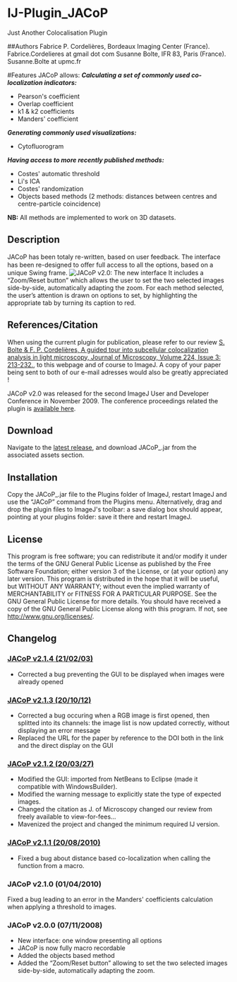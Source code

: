 # IJ-Plugin_JACoP
Just Another Colocalisation Plugin

##Authors
Fabrice P. Cordelières, Bordeaux Imaging Center (France). Fabrice.Cordelieres at gmail dot com
Susanne Bolte, IFR 83, Paris (France). Susanne.Bolte at upmc.fr

#Features
JACoP allows:
_**Calculating a set of commonly used co-localization indicators:**_
* Pearson's coefficient
* Overlap coefficient
* k1 & k2 coefficients
* Manders' coefficient

_**Generating commonly used visualizations:**_
* Cytofluorogram

_**Having access to more recently published methods:**_
* Costes' automatic threshold
* Li's ICA
* Costes' randomization
* Objects based methods (2 methods: distances between centres and centre-particle coincidence)

**NB:** All methods are implemented to work on 3D datasets.

## Description
JACoP has been totaly re-written, based on user feedback. The interface has been re-designed to oﬀer full access to all the options, based on a unique Swing frame.
![JACoP v2.0: The new interface](https://github.com/fabricecordelieres/IJ-Plugin_JACoP/blob/master/Docs/jacop_interface.jpg)
It includes a “Zoom/Reset button” which allows the user to set the two selected images side-by-side, automatically adapting the zoom. For each method selected, the user’s attention is drawn on options to set, by highlighting the appropriate tab by turning its caption to red.

## References/Citation
When using the current plugin for publication, please refer to our review [S. Bolte & F. P. Cordelières, A guided tour into subcellular colocalization analysis in light microscopy, Journal of Microscopy, Volume 224, Issue 3: 213-232.](https://github.com/fabricecordelieres/IJ-Plugin_JACoP/blob/master/Docs/Bolte%2C%20Cordelie%CC%80res%20-%202006%20-%20A%20guided%20tour%20into%20subcellular%20colocalization%20analysis%20in%20light%20microscopy.pdf), to this webpage and of course to ImageJ. A copy of your paper being sent to both of our e-mail adresses would also be greatly appreciated !

JACoP v2.0 was released for the second ImageJ User and Developer Conference in November 2009. The conference proceedings related the plugin is [available here](https://github.com/fabricecordelieres/IJ-Plugin_JACoP/blob/master/Docs/jacop_ijconf2008.pdf).

## Download
Navigate to the [latest release](https://github.com/fabricecordelieres/IJ-Plugin_JACoP/releases/latest), and download JACoP_.jar from the associated assets section.

## Installation
Copy the JACoP_.jar file to the Plugins folder of ImageJ, restart ImageJ and use the “JACoP” command from the Plugins menu.
Alternatively, drag and drop the plugin files to ImageJ's toolbar: a save dialog box should appear, pointing at your plugins folder: save it there and restart ImageJ.

## License
This program is free software; you can redistribute it and/or modify it under the terms of the GNU General Public License as published by the Free Software Foundation; either version 3 of the License, or (at your option) any later version. This program is distributed in the hope that it will be useful, but WITHOUT ANY WARRANTY; without even the implied warranty of MERCHANTABILITY or FITNESS FOR A PARTICULAR PURPOSE. See the GNU General Public License for more details. You should have received a copy of the GNU General Public License along with this program. If not, see http://www.gnu.org/licenses/.

## Changelog

### [JACoP v2.1.4 (21/02/03)](https://github.com/fabricecordelieres/IJ-Plugin_JACoP/releases/tag/v2.1.4)
* Corrected a bug preventing the GUI to be displayed when images were already opened

### [JACoP v2.1.3 (20/10/12)](https://github.com/fabricecordelieres/IJ-Plugin_JACoP/releases/tag/v2.1.3)
* Corrected a bug occuring when a RGB image is first opened, then splitted into its channels: the image list is now updated correctly, without displaying an error message
* Replaced the URL for the paper by reference to the DOI both in the link and the direct display on the GUI

### [JACoP v2.1.2 (20/03/27)](https://github.com/fabricecordelieres/IJ-Plugin_JACoP/releases/tag/v2.1.2)
* Modified the GUI: imported from NetBeans to Eclipse (made it compatible with WindowsBuilder).
* Modified the warning message to explicitly state the type of expected images.
* Changed the citation as J. of Microscopy changed our review from freely available to view-for-fees...
* Mavenized the project and changed the minimum required IJ version.

### [JACoP v2.1.1 (20/08/2010)](https://github.com/fabricecordelieres/IJ-Plugin_JACoP/releases/tag/v2.1.1)
* Fixed a bug about distance based co-localization when calling the function from a macro.

### JACoP v2.1.0 (01/04/2010)
Fixed a bug leading to an error in the Manders' coefficients calculation when applying a threshold to images.

### JACoP v2.0.0 (07/11/2008)

* New interface: one window presenting all options
* JACoP is now fully macro recordable
* Added the objects based method
* Added the “Zoom/Reset button” allowing to set the two selected images side-by-side, automatically adapting the zoom.
